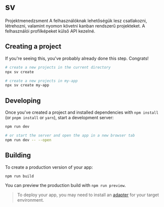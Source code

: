 # sv

Projektmenedzsment
A felhasználóknak lehetőségük lesz csatlakozni, létrehozni, valamint nyomon követni kanban rendszerű projekteket. A felhasználói profilképeket külső API kezelné.

## Creating a project

If you're seeing this, you've probably already done this step. Congrats!

```bash
# create a new projects in the current directory
npx sv create

# create a new projects in my-app
npx sv create my-app
```

## Developing

Once you've created a project and installed dependencies with `npm install` (or `pnpm install` or `yarn`), start a development server:

```bash
npm run dev

# or start the server and open the app in a new browser tab
npm run dev -- --open
```

## Building

To create a production version of your app:

```bash
npm run build
```

You can preview the production build with `npm run preview`.

> To deploy your app, you may need to install an [adapter](https://svelte.dev/docs/kit/adapters) for your target environment.

